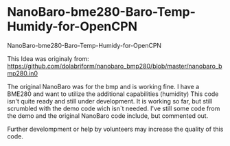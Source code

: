 # NanoBaro-bme280-Baro-Temp-Humidy-for-OpenCPN
 NanoBaro-bme280-Baro-Temp-Humidy-for-OpenCPN

This Idea was originaly from:
 https://github.com/dolabriform/nanobaro_bmp280/blob/master/nanobaro_bmp280.in0

The original NanoBaro was for the bmp and is working fine.
I have a BME280 and want to utilize the additional capabilities (humidity)
This code isn't quite ready and still under development.
It is working so far, but still scrumbled with the demo code wich isn`t needed.
I've still some code from the demo and the original NanoBaro code include, but commented out.

Further develompment or help by volunteers may increase the quality of this code.
